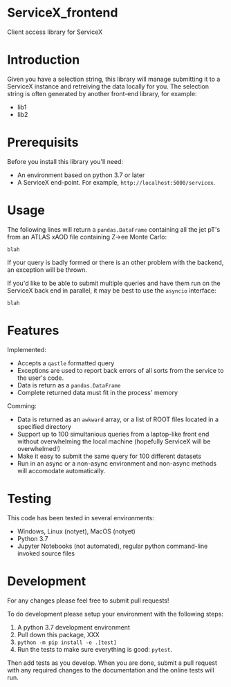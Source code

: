 # ServiceX_frontend
 Client access library for ServiceX

# Introduction

Given you have a selection string, this library will manage submitting it to a ServiceX instance and retreiving the data locally for you.
The selection string is often generated by another front-end library, for example:

- lib1
- lib2

# Prerequisits

Before you install this library you'll need:

- An environment based on python 3.7 or later
- A ServiceX end-point. For example, `http://localhost:5000/servicex`.

# Usage

The following lines will return a `pandas.DataFrame` containing all the jet pT's from an ATLAS xAOD file containing Z->ee Monte Carlo:

```
blah
```

If your query is badly formed or there is an other problem with the backend, an exception will be thrown.

If you'd like to be able to submit multiple queries and have them run on the ServiceX back end in parallel, it may be best to use the `asyncio` interface:

```
blah
```

# Features

Implemented:

- Accepts a `qastle` formatted query
- Exceptions are used to report back errors of all sorts from the service to the user's code.
- Data is return as a `pandas.DataFrame`
- Complete returned data must fit in the process' memory

Comming:

- Data is returned as an `awkward` array, or a list of ROOT files located in a specified directory
- Support up to 100 simultanious queries from a laptop-like front end without overwhelming the local machine (hopefully ServiceX will be overwhelmed!)
- Make it easy to submit the same query for 100 different datasets
- Run in an async or a non-async environment and non-async methods will accomodate automatically.

# Testing

This code has been tested in several environments:

- Windows, Linux (notyet), MacOS (notyet)
- Python 3.7
- Jupyter Notebooks (not automated), regular python command-line invoked source files

# Development

For any changes please feel free to submit pull requests!

To do development please setup your environment with the following steps:

1. A python 3.7 development environment
1. Pull down this package, XXX
1. `python -m pip install -e .[test]`
1. Run the tests to make sure everything is good: `pytest`.

Then add tests as you develop. When you are done, submit a pull request with any required changes to the documentation and the online tests will run.

